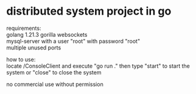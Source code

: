 # distributed system project in go

requirements:  
golang 1.21.3
gorilla websockets  
mysql-server with a user "root" with password "root"  
multiple unused ports  

how to use:  
locate /ConsoleClient and execute "go run ."
then type "start" to start the system or "close" to close the system


no commercial use without permission